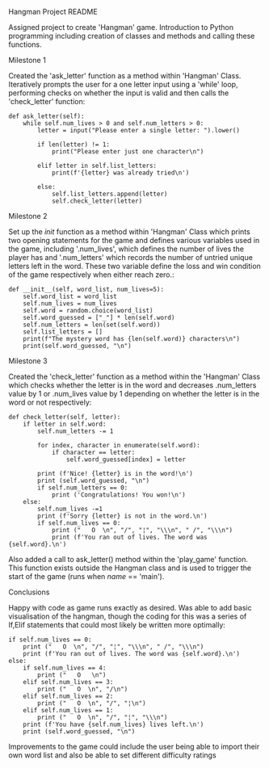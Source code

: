 Hangman Project README

Assigned project to create 'Hangman' game. Introduction to Python programming including creation of classes and methods and calling these functions.


Milestone 1

Created the 'ask_letter' function as a method within 'Hangman' Class. Iteratively prompts the user for a one letter input using a 'while' loop, performing checks on whether the input is valid and then calls the 'check_letter' function:

    def ask_letter(self):
        while self.num_lives > 0 and self.num_letters > 0:
            letter = input("Please enter a single letter: ").lower()

            if len(letter) != 1:
                print("Please enter just one character\n")
            
            elif letter in self.list_letters:
                print(f'{letter} was already tried\n')
           
            else:
                self.list_letters.append(letter)
                self.check_letter(letter)        



Milestone 2

Set up the _init_ function as a method within 'Hangman' Class which prints two opening statements for the game and defines various variables used in the game, including '.num_lives', which defines the number of lives the player has and '.num_letters' which records the number of untried unique letters left in the word. These two variable define the loss and win condition of the game respectively when either reach zero.:

    def __init__(self, word_list, num_lives=5):
        self.word_list = word_list
        self.num_lives = num_lives
        self.word = random.choice(word_list)
        self.word_guessed = ["_"] * len(self.word)
        self.num_letters = len(set(self.word))
        self.list_letters = []
        print(f"The mystery word has {len(self.word)} characters\n")
        print(self.word_guessed, "\n")


Milestone 3

Created the 'check_letter' function as a method within the 'Hangman' Class which checks whether the letter is in the word and decreases .num_letters value by 1 or .num_lives value by 1 depending on whether the letter is in the word or not respectively:

    def check_letter(self, letter):
        if letter in self.word:
            self.num_letters -= 1

            for index, character in enumerate(self.word):
                if character == letter:
                    self.word_guessed[index] = letter

            print (f'Nice! {letter} is in the word!\n')       
            print (self.word_guessed, "\n")
            if self.num_letters == 0:
                print ('Congratulations! You won!\n')
        else:
            self.num_lives -=1
            print (f'Sorry {letter} is not in the word.\n')
            if self.num_lives == 0:
                print ("   O  \n", "/", "¦", "\\\n", " /", "\\\n")
                print (f'You ran out of lives. The word was {self.word}.\n')
                
Also added a call to ask_letter() method within the 'play_game' function. This function exists outside the Hangman class and is used to trigger the start of the game (runs when _name_ == 'main'). 

Conclusions

Happy with code as game runs exactly as desired. Was able to add basic visualisation of the hangman, though the coding for this was a series of If,Elif statements that could most likely be written more optimally:

    if self.num_lives == 0:
        print ("   O  \n", "/", "¦", "\\\n", " /", "\\\n")
        print (f'You ran out of lives. The word was {self.word}.\n')
    else:
        if self.num_lives == 4:
            print ("   O   \n")
        elif self.num_lives == 3:
            print ("   O  \n", "/\n")
        elif self.num_lives == 2:
            print ("   O  \n", "/", "¦\n")
        elif self.num_lives == 1:
            print ("   O  \n", "/", "¦", "\\\n")
        print (f'You have {self.num_lives} lives left.\n')
        print (self.word_guessed, "\n")

Improvements to the game could include the user being able to import their own word list and also be able to set different difficulty ratings 

